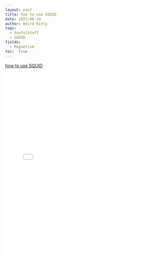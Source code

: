 ```yaml
---
layout: post
title: how to use SQUID
date: 2023-06-14
author: Weird Kitty
tags: 
  - UsefulStuff 
  - SQUID
fields: 
  - Magnetism
toc:  true
---
```

[how to use SQUID](squid.pdf)

<div style="width: 100%; height: 600px;">
  <iframe src="squid.pdf" width="100%" height="100%" frameborder="0" allowfullscreen></iframe>
</div>


